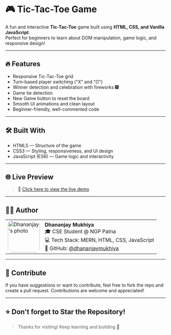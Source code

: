 # 🎮 Tic-Tac-Toe Game

A fun and interactive **Tic-Tac-Toe** game built using **HTML, CSS, and Vanilla JavaScript**.  
Perfect for beginners to learn about DOM manipulation, game logic, and responsive design!

---

## 🔥 Features

- Responsive Tic-Tac-Toe grid
- Turn-based player switching ("X" and "O")
- Winner detection and celebration with fireworks 🎆
- Game tie detection
- New Game button to reset the board
- Smooth UI animations and clean layout
- Beginner-friendly, well-commented code

---

## 🛠️ Built With
- HTML5 — Structure of the game
- CSS3 — Styling, responsiveness, and UI design
- JavaScript (ES6) — Game logic and interactivity

---

## 🌐 Live Preview

> 🚀 [Click here to view the live demo](https://dhananjaycoders-to-do-list-project.netlify.app/)

---

## 🧑‍💻 Author


<table>
  <tr>
    <td>
      <img src="https://github.com/user-attachments/assets/780ac54c-631d-413c-96af-18dfe650362b" alt="Dhananjay's photo" width="100" style="border-radius: 12px;"/>
    </td>
    <td>
      <b>Dhananjay Mukhiya</b><br>
      🎓 CSE Student @ NGP Patna<br>
      💻 Tech Stack: MERN, HTML, CSS, JavaScript<br>
      🔗 GitHub: <a href="https://github.com/DhananjayMukhiya">@dhananjaymukhiya</a>
    </td>
  </tr>
</table>

---

## 🤝 Contribute

If you have suggestions or want to contribute, feel free to fork the repo and create a pull request. Contributions are welcome and appreciated!  

---

## ⭐️ Don't forget to Star the Repository!

> Thanks for visiting! Keep learning and building 🚀


